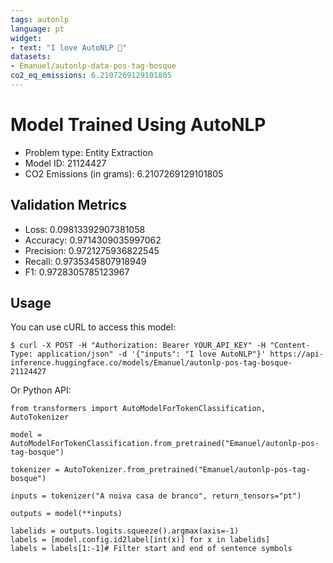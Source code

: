 ```yaml
---
tags: autonlp
language: pt
widget:
- text: "I love AutoNLP 🤗"
datasets:
- Emanuel/autonlp-data-pos-tag-bosque
co2_eq_emissions: 6.2107269129101805
---
```


# Model Trained Using AutoNLP

- Problem type: Entity Extraction
- Model ID: 21124427
- CO2 Emissions (in grams): 6.2107269129101805

## Validation Metrics

- Loss: 0.09813392907381058
- Accuracy: 0.9714309035997062
- Precision: 0.9721275936822545
- Recall: 0.9735345807918949
- F1: 0.9728305785123967

## Usage

You can use cURL to access this model:

```
$ curl -X POST -H "Authorization: Bearer YOUR_API_KEY" -H "Content-Type: application/json" -d '{"inputs": "I love AutoNLP"}' https://api-inference.huggingface.co/models/Emanuel/autonlp-pos-tag-bosque-21124427
```

Or Python API:

```
from transformers import AutoModelForTokenClassification, AutoTokenizer

model = AutoModelForTokenClassification.from_pretrained("Emanuel/autonlp-pos-tag-bosque")

tokenizer = AutoTokenizer.from_pretrained("Emanuel/autonlp-pos-tag-bosque")

inputs = tokenizer("A noiva casa de branco", return_tensors="pt")

outputs = model(**inputs)

labelids = outputs.logits.squeeze().argmax(axis=-1)
labels = [model.config.id2label[int(x)] for x in labelids]
labels = labels[1:-1]# Filter start and end of sentence symbols

```